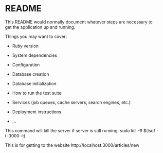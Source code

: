 # README

This README would normally document whatever steps are necessary to get the
application up and running.

Things you may want to cover:

* Ruby version

* System dependencies

* Configuration

* Database creation

* Database initialization

* How to run the test suite

* Services (job queues, cache servers, search engines, etc.)

* Deployment instructions

* ...

This command will kill the server if server is still running.
sudo kill -9 $(lsof -i :3000 -t)

This is for getting to the website
http://localhost:3000/articles/new